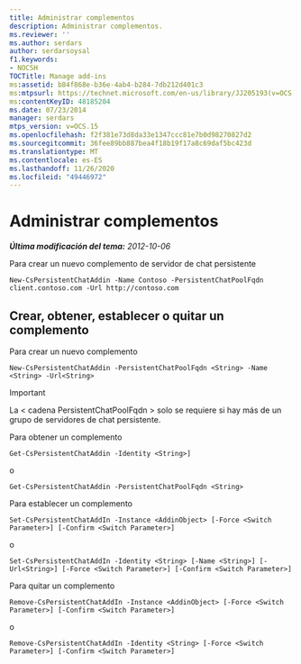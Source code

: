 ```yaml
---
title: Administrar complementos
description: Administrar complementos.
ms.reviewer: ''
ms.author: serdars
author: serdarsoysal
f1.keywords:
- NOCSH
TOCTitle: Manage add-ins
ms:assetid: b84f868e-b36e-4ab4-b284-7db212d401c3
ms:mtpsurl: https://technet.microsoft.com/en-us/library/JJ205193(v=OCS.15)
ms:contentKeyID: 48185204
ms.date: 07/23/2014
manager: serdars
mtps_version: v=OCS.15
ms.openlocfilehash: f2f381e73d8da33e1347ccc81e7b0d98270827d2
ms.sourcegitcommit: 36fee89bb887bea4f18b19f17a8c69daf5bc423d
ms.translationtype: MT
ms.contentlocale: es-ES
ms.lasthandoff: 11/26/2020
ms.locfileid: "49446972"
---
```

# <a name="manage-add-ins"></a>Administrar complementos

<div data-xmlns="http://www.w3.org/1999/xhtml">

<div class="topic" data-xmlns="http://www.w3.org/1999/xhtml" data-msxsl="urn:schemas-microsoft-com:xslt" data-cs="https://msdn.microsoft.com/">

<div data-asp="https://msdn2.microsoft.com/asp">



</div>

<div id="mainSection">

<div id="mainBody">

<span> </span>

_**Última modificación del tema:** 2012-10-06_

Para crear un nuevo complemento de servidor de chat persistente

    New-CsPersistentChatAddin -Name Contoso -PersistentChatPoolFqdn client.contoso.com -Url http://contoso.com 

<div>

## <a name="create-get-set-or-remove-an-add-in"></a>Crear, obtener, establecer o quitar un complemento

Para crear un nuevo complemento

    New-CsPersistentChatAddin -PersistentChatPoolFqdn <String> -Name <String> -Url<String>

<div>


> [!IMPORTANT]  
> La &lt; cadena PersistentChatPoolFqdn &gt; solo se requiere si hay más de un grupo de servidores de chat persistente.



</div>

Para obtener un complemento

    Get-CsPersistentChatAddin -Identity <String>]

o

    Get-CsPersistentChatAddin -PersistentChatPoolFqdn <String>

Para establecer un complemento

    Set-CsPersistentChatAddIn -Instance <AddinObject> [-Force <Switch Parameter>] [-Confirm <Switch Parameter>]

o

    Set-CsPersistentChatAddIn -Identity <String> [-Name <String>] [-Url<String>] [-Force <Switch Parameter>] [-Confirm <Switch Parameter>]

Para quitar un complemento

    Remove-CsPersistentChatAddIn -Instance <AddinObject> [-Force <Switch Parameter>] [-Confirm <Switch Parameter>]

o

    Remove-CsPersistentChatAddIn -Identity <String> [-Force <Switch Parameter>] [-Confirm <Switch Parameter>]

</div>

</div>

<span> </span>

</div>

</div>

</div>

